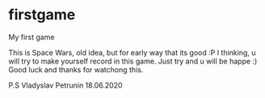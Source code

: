 # firstgame
My first game

This is Space Wars, old idea, but for early way that its good :P
I thinking, u will try to make yourself record in this game.
Just try and u will be happe :)
Good luck and thanks for watchong this.

P.S Vladyslav Petrunin
18.06.2020

